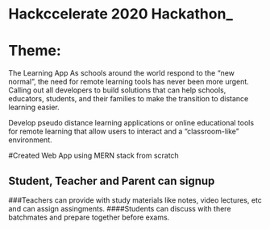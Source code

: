 # Hackccelerate 2020 Hackathon_

# Theme:
The Learning App
As schools around the world respond to the “new normal”, the need for remote learning tools has never been more urgent. Calling out all developers to build solutions that can help schools, educators, students, and their families to make the transition to distance learning easier.

Develop pseudo distance learning applications or online educational tools for remote learning that allow users to interact and a “classroom-like” environment.

#Created Web App using MERN stack from scratch
## Student, Teacher and Parent can signup
###Teachers can provide with study materials like notes, video lectures, etc and can assign assingments.
####Students can discuss with there batchmates and prepare together before exams.

